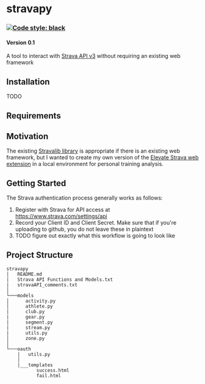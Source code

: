 # stravapy
### [![Code style: black](https://img.shields.io/badge/code%20style-black-000000.svg)](https://github.com/psf/black)
#### Version 0.1

A tool to interact with [Strava API v3](https://developers.strava.com/) without requiring an existing web framework

## Installation
TODO 

## Requirements

## Motivation
The existing [Stravalib library](https://github.com/hozn/stravalib "Stravalib GitHub") is appropriate if there is an existing web framework, but I wanted to create my own version of the [Elevate Strava web extension](https://thomaschampagne.github.io/elevate/#/landing "Elevate Strava Homepage") in a local environment for personal training analysis. 

## Getting Started
The Strava authentication process generally works as follows:
1. Register with Strava for API access at https://www.strava.com/settings/api
2. Record your Client ID and Client Secret. Make sure that if you're uploading to github, you do not leave these in plaintext
4. TODO figure out exactly what this workflow is going to look like

## Project Structure
```
stravapy
│   README.md
|   Strava API Functions and Models.txt
|   stravaAPI_comments.txt
│
└───models
│      activity.py
│      athlete.py
|      club.py
|      gear.py
|      segment.py
|      stream.py
|      utils.py
│      zone.py
│   
└───oauth
    |   utils.py
    │  
    |___templates
           success.html
           fail.html
```
